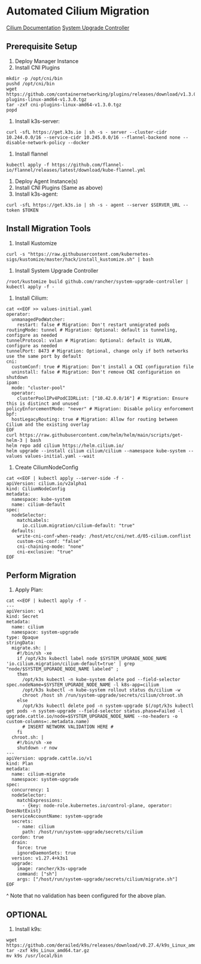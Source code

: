 # Automated Cilium Migration
[Cilium Documentation](https://docs.cilium.io/en/latest/installation/k8s-install-migration/)
[System Upgrade Controller](https://github.com/rancher/system-upgrade-controller#readme)

## Prerequisite Setup
1. Deploy Manager Instance
1. Install CNI Plugins
```console
mkdir -p /opt/cni/bin
pushd /opt/cni/bin
wget https://github.com/containernetworking/plugins/releases/download/v1.3.0/cni-plugins-linux-amd64-v1.3.0.tgz
tar -zxf cni-plugins-linux-amd64-v1.3.0.tgz
popd
```
1. Install k3s-server:
```console
curl -sfL https://get.k3s.io | sh -s - server --cluster-cidr 10.244.0.0/16 --service-cidr 10.245.0.0/16 --flannel-backend none --disable-network-policy --docker
```
1. Install flannel
```console
kubectl apply -f https://github.com/flannel-io/flannel/releases/latest/download/kube-flannel.yml
```
1. Deploy Agent Instance(s)
1. Install CNI Plugins (Same as above)
1. Install k3s-agent:
```console
curl -sfL https://get.k3s.io | sh -s - agent --server $SERVER_URL --token $TOKEN
```

## Install Migration Tools
1. Install Kustomize
```console
curl -s "https://raw.githubusercontent.com/kubernetes-sigs/kustomize/master/hack/install_kustomize.sh" | bash
```
1. Install System Upgrade Controller
```console
/root/kustomize build github.com/rancher/system-upgrade-controller | kubectl apply -f -
```
1. Install Cilium:
```console
cat <<EOF >> values-initial.yaml
operator:
  unmanagedPodWatcher:
    restart: false # Migration: Don't restart unmigrated pods
routingMode: tunnel # Migration: Optional: default is tunneling, configure as needed
tunnelProtocol: vxlan # Migration: Optional: default is VXLAN, configure as needed
tunnelPort: 8473 # Migration: Optional, change only if both networks use the same port by default
cni:
  customConf: true # Migration: Don't install a CNI configuration file
  uninstall: false # Migration: Don't remove CNI configuration on shutdown
ipam:
  mode: "cluster-pool"
  operator:
    clusterPoolIPv4PodCIDRList: ["10.42.0.0/16"] # Migration: Ensure this is distinct and unused
policyEnforcementMode: "never" # Migration: Disable policy enforcement
bpf:
  hostLegacyRouting: true # Migration: Allow for routing between Cilium and the existing overlay
EOF
curl https://raw.githubusercontent.com/helm/helm/main/scripts/get-helm-3 | bash
helm repo add cilium https://helm.cilium.io/
helm upgrade --install cilium cilium/cilium --namespace kube-system --values values-initial.yaml --wait
```
1. Create CiliumNodeConfig
```console
cat <<EOF | kubectl apply --server-side -f -
apiVersion: cilium.io/v2alpha1
kind: CiliumNodeConfig
metadata:
  namespace: kube-system
  name: cilium-default
spec:
  nodeSelector:
    matchLabels:
      io.cilium.migration/cilium-default: "true"
  defaults:
    write-cni-conf-when-ready: /host/etc/cni/net.d/05-cilium.conflist
    custom-cni-conf: "false"
    cni-chaining-mode: "none"
    cni-exclusive: "true"
EOF
```

## Perform Migration
1. Apply Plan:
```console
cat <<EOF | kubectl apply -f -
---
apiVersion: v1
kind: Secret
metadata:
  name: cilium
  namespace: system-upgrade
type: Opaque
stringData:
  migrate.sh: |
    #!/bin/sh -xe
    if /opt/k3s kubectl label node $SYSTEM_UPGRADE_NODE_NAME 'io.cilium.migration/cilium-default=true' | grep "node/$SYSTEM_UPGRADE_NODE_NAME labeled" ;
    then
      /opt/k3s kubectl -n kube-system delete pod --field-selector spec.nodeName=$SYSTEM_UPGRADE_NODE_NAME -l k8s-app=cilium
      /opt/k3s kubectl -n kube-system rollout status ds/cilium -w
      chroot /host sh /run/system-upgrade/secrets/cilium/chroot.sh
    else
      /opt/k3s kubectl delete pod -n system-upgrade $(/opt/k3s kubectl get pods -n system-upgrade --field-selector status.phase=Failed -l upgrade.cattle.io/node=$SYSTEM_UPGRADE_NODE_NAME --no-headers -o custom-columns=:.metadata.name)
      # INSERT NETWORK VALIDATION HERE #
    fi
  chroot.sh: |
    #!/bin/sh -xe
    shutdown -r now
---
apiVersion: upgrade.cattle.io/v1
kind: Plan
metadata:
  name: cilium-migrate
  namespace: system-upgrade
spec:
  concurrency: 1
  nodeSelector:
    matchExpressions:
      - {key: node-role.kubernetes.io/control-plane, operator: DoesNotExist}
  serviceAccountName: system-upgrade
  secrets:
    - name: cilium
      path: /host/run/system-upgrade/secrets/cilium
  cordon: true
  drain:
    force: true
    ignoreDaemonSets: true
  version: v1.27.4+k3s1
  upgrade:
    image: rancher/k3s-upgrade
    command: ["sh"]
    args: ["/host/run/system-upgrade/secrets/cilium/migrate.sh"]
EOF
```

^ Note that no validation has been configured for the above plan.

## OPTIONAL
1. Install k9s:
```console
wget https://github.com/derailed/k9s/releases/download/v0.27.4/k9s_Linux_amd64.tar.gz
tar -zxf k9s_Linux_amd64.tar.gz
mv k9s /usr/local/bin
```
